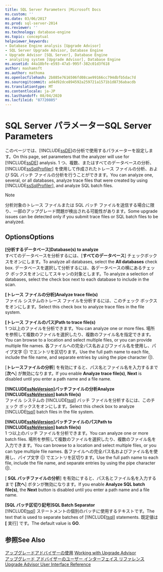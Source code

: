 ```yaml
---
title: SQL Server Parameters |Microsoft Docs
ms.custom: ''
ms.date: 03/06/2017
ms.prod: sql-server-2014
ms.reviewer: ''
ms.technology: database-engine
ms.topic: conceptual
helpviewer_keywords:
- Database Engine analysis [Upgrade Advisor]
- SQL Server Upgrade Advisor, Database Engine
- Upgrade Advisor [SQL Server], Database Engine
- analyzing system [Upgrade Advisor], Database Engine
ms.assetid: 44a18bfe-e593-47a5-995f-382c01d3f618
author: mashamsft
ms.author: mathoma
ms.openlocfilehash: 2b885e7616506fd08cae99166cc794dbfb5dac7d
ms.sourcegitcommit: ad4d92dce894592a259721a1571b1d8736abacdb
ms.translationtype: MT
ms.contentlocale: ja-JP
ms.lasthandoff: 08/04/2020
ms.locfileid: "87720805"
---
```

# <a name="sql-server-parameters"></a><span data-ttu-id="2abc8-102">SQL Server パラメーター</span><span class="sxs-lookup"><span data-stu-id="2abc8-102">SQL Server Parameters</span></span>
  <span data-ttu-id="2abc8-103">このページでは、[!INCLUDE[ssDE](../../includes/ssde-md.md)]の分析で使用するパラメーターを設定します。</span><span class="sxs-lookup"><span data-stu-id="2abc8-103">On this page, set parameters that the analyzer will use for [!INCLUDE[ssDE](../../includes/ssde-md.md)] analysis.</span></span> <span data-ttu-id="2abc8-104">1 つ、複数、またはすべてのデータベースの分析、[!INCLUDE[ssSqlProfiler](../../includes/sssqlprofiler-md.md)] を使用して作成されたトレース ファイルの分析、および SQL バッチ ファイルの分析を行うことができます。</span><span class="sxs-lookup"><span data-stu-id="2abc8-104">You can analyze one, several, or all databases, analyze trace files that were created by using [!INCLUDE[ssSqlProfiler](../../includes/sssqlprofiler-md.md)], and analyze SQL batch files.</span></span>  
  
> [!NOTE]  
>  <span data-ttu-id="2abc8-105">分析対象のトレース ファイルまたは SQL バッチ ファイルを送信する場合に限り、一部のアップグレード問題が検出される可能性があります。</span><span class="sxs-lookup"><span data-stu-id="2abc8-105">Some upgrade issues can be detected only if you submit trace files or SQL batch files to be analyzed.</span></span>  
  
## <a name="options"></a><span data-ttu-id="2abc8-106">Options</span><span class="sxs-lookup"><span data-stu-id="2abc8-106">Options</span></span>  
 <span data-ttu-id="2abc8-107">**[分析するデータベース]**</span><span class="sxs-lookup"><span data-stu-id="2abc8-107">**Database(s) to analyze**</span></span>  
 <span data-ttu-id="2abc8-108">すべてのデータベースを分析するには、[**すべてのデータベース**] チェックボックスをオンにします。</span><span class="sxs-lookup"><span data-stu-id="2abc8-108">To analyze all databases, select the **All databases** check box.</span></span> <span data-ttu-id="2abc8-109">データベースを選択して分析するには、各データベースの横にあるチェック ボックスをオンにしてスキャンの対象とします。</span><span class="sxs-lookup"><span data-stu-id="2abc8-109">To analyze a selection of databases, select the check box next to each database to include in the scan.</span></span>  
  
 <span data-ttu-id="2abc8-110">**[トレース ファイルの分析]**</span><span class="sxs-lookup"><span data-stu-id="2abc8-110">**Analyze trace file(s)**</span></span>  
 <span data-ttu-id="2abc8-111">ファイル システムのトレース ファイルを分析するには、このチェック ボックスをオンにします。</span><span class="sxs-lookup"><span data-stu-id="2abc8-111">Select this check box to analyze trace files in the file system.</span></span>  
  
 <span data-ttu-id="2abc8-112">**[トレース ファイルのパス]**</span><span class="sxs-lookup"><span data-stu-id="2abc8-112">**Path to trace file(s)**</span></span>  
 <span data-ttu-id="2abc8-113">1 つ以上のファイルを分析できます。</span><span class="sxs-lookup"><span data-stu-id="2abc8-113">You can analyze one or more files.</span></span> <span data-ttu-id="2abc8-114">場所を参照して複数のファイルを選択したり、複数のファイル名を指定できます。</span><span class="sxs-lookup"><span data-stu-id="2abc8-114">You can browse to a location and select multiple files, or you can provide multiple file names.</span></span> <span data-ttu-id="2abc8-115">各ファイルへの完全パス名およびファイル名を使用し、パイプ文字 (|) でエントリを区切ります。</span><span class="sxs-lookup"><span data-stu-id="2abc8-115">Use the full path name to each file, include the file name, and separate entries by using the pipe character (|).</span></span>  
  
 <span data-ttu-id="2abc8-116">[**トレースファイルの分析**] を有効にすると、パス名とファイル名を入力するまで [**次へ**] が無効になります。</span><span class="sxs-lookup"><span data-stu-id="2abc8-116">If you enable **Analyze trace file(s)**, **Next** is disabled until you enter a path name and a file name.</span></span>  
  
 <span data-ttu-id="2abc8-117">**[!INCLUDE[ssNoVersion](../../includes/ssnoversion-md.md)]バッチファイルの分析**</span><span class="sxs-lookup"><span data-stu-id="2abc8-117">**Analyze [!INCLUDE[ssNoVersion](../../includes/ssnoversion-md.md)] batch file(s)**</span></span>  
 <span data-ttu-id="2abc8-118">ファイル システムの [!INCLUDE[tsql](../../includes/tsql-md.md)] バッチ ファイルを分析するには、このチェック ボックスをオンにします。</span><span class="sxs-lookup"><span data-stu-id="2abc8-118">Select this check box to analyze [!INCLUDE[tsql](../../includes/tsql-md.md)] batch files in the file system.</span></span>  
  
 <span data-ttu-id="2abc8-119">**[!INCLUDE[ssNoVersion](../../includes/ssnoversion-md.md)]バッチファイルのパス**</span><span class="sxs-lookup"><span data-stu-id="2abc8-119">**Path to [!INCLUDE[ssNoVersion](../../includes/ssnoversion-md.md)] batch file(s)**</span></span>  
 <span data-ttu-id="2abc8-120">1 つ以上のバッチ ファイルを分析できます。</span><span class="sxs-lookup"><span data-stu-id="2abc8-120">You can analyze one or more batch files.</span></span> <span data-ttu-id="2abc8-121">場所を参照して複数のファイルを選択したり、複数のファイル名を入力できます。</span><span class="sxs-lookup"><span data-stu-id="2abc8-121">You can browse to a location and select multiple files, or you can type multiple file names.</span></span> <span data-ttu-id="2abc8-122">各ファイルへの完全パス名およびファイル名を使用し、パイプ文字 (|) でエントリを区切ります。</span><span class="sxs-lookup"><span data-stu-id="2abc8-122">Use the full path name to each file, include the file name, and separate entries by using the pipe character (|).</span></span>  
  
 <span data-ttu-id="2abc8-123">[ **SQL バッチファイルの分析**] を有効にすると、パス名とファイル名を入力するまで **[次へ**] ボタンが無効になります。</span><span class="sxs-lookup"><span data-stu-id="2abc8-123">If you enable **Analyze SQL batch file(s)**, the **Next** button is disabled until you enter a path name and a file name.</span></span>  
  
 <span data-ttu-id="2abc8-124">**[SQL バッチ区切り記号]**</span><span class="sxs-lookup"><span data-stu-id="2abc8-124">**SQL Batch Separator**</span></span>  
 <span data-ttu-id="2abc8-125">[!INCLUDE[tsql](../../includes/tsql-md.md)] ステートメントの個別のバッチに使用するテキストです。</span><span class="sxs-lookup"><span data-stu-id="2abc8-125">The text that is used to separate batches of [!INCLUDE[tsql](../../includes/tsql-md.md)] statements.</span></span> <span data-ttu-id="2abc8-126">既定値は **[** 実行] です。</span><span class="sxs-lookup"><span data-stu-id="2abc8-126">The default value is **GO**.</span></span>  
  
## <a name="see-also"></a><span data-ttu-id="2abc8-127">参照</span><span class="sxs-lookup"><span data-stu-id="2abc8-127">See Also</span></span>  
 <span data-ttu-id="2abc8-128">[アップグレードアドバイザーの使用](../../../2014/sql-server/install/working-with-upgrade-advisor.md) </span><span class="sxs-lookup"><span data-stu-id="2abc8-128">[Working with Upgrade Advisor](../../../2014/sql-server/install/working-with-upgrade-advisor.md) </span></span>  
 [<span data-ttu-id="2abc8-129">アップグレード アドバイザーのユーザー インターフェイス リファレンス</span><span class="sxs-lookup"><span data-stu-id="2abc8-129">Upgrade Advisor User Interface Reference</span></span>](../../../2014/sql-server/install/upgrade-advisor-user-interface-reference.md)  
  
  

